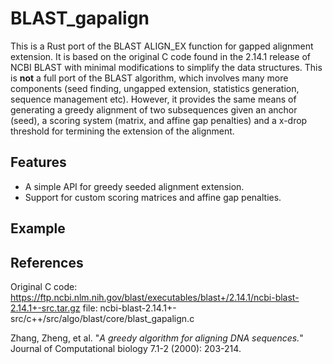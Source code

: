 # BLAST_gapalign

This is a Rust port of the BLAST ALIGN_EX function for gapped alignment 
extension. It is based on the original C code found in the 2.14.1 release 
of NCBI BLAST with minimal modifications to simplify the data structures.
This is **not** a full port of the BLAST algorithm, which involves many more
components (seed finding, ungapped extension, statistics generation, sequence
management etc). However, it provides the same means of generating a greedy
alignment of two subsequences given an anchor (seed), a scoring system 
(matrix, and affine gap penalties) and a x-drop threshold for termining the 
extension of the alignment.


## Features
- A simple API for greedy seeded alignment extension.
- Support for custom scoring matrices and affine gap penalties.

## Example


## References

Original C code: <https://ftp.ncbi.nlm.nih.gov/blast/executables/blast+/2.14.1/ncbi-blast-2.14.1+-src.tar.gz>
file: ncbi-blast-2.14.1+-src/c++/src/algo/blast/core/blast_gapalign.c

Zhang, Zheng, et al. 
"*A greedy algorithm for aligning DNA sequences.*" 
Journal of Computational biology 7.1-2 (2000): 203-214.


